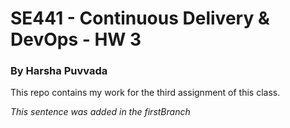 # SE441 - Continuous Delivery & DevOps - HW 3
### By Harsha Puvvada

This repo contains my work for the third assignment of this class.

*This sentence was added in the firstBranch*